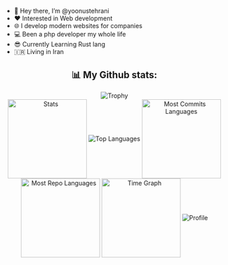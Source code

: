 - 👋 Hey there, I’m @yoonustehrani
- ♥️ Interested in Web development
- 🌐 I develop modern websites for companies
- 💻 Been a php developer my whole life
- 😎 Currently Learning Rust lang
- 🇮🇷 Living in Iran

<h2 align="center">📊 My Github stats:</h2>
<div align=center>
  <img src="https://github-profile-trophy.vercel.app/?username=yoonustehrani&row=2&column=3&no-bg=true&margin-w=2&margin-h=2&no-frame=true" alt="Trophy"/>
</div>
<div align="center">
  <img align="center" src="http://github-profile-summary-cards.vercel.app/api/cards/stats?username=yoonustehrani&theme=transparent" height="180em" alt="Stats"/>
  <img align="center" src="https://github-readme-stats.vercel.app/api/top-langs?username=yoonustehrani&hide_border=true&no-bg=true&no-frame=true&layout=compact&theme=transparent&langs_count=8&hide=jupyter%20notebook,css" alt="Top Languages"/>
  <img align="center" src="http://github-profile-summary-cards.vercel.app/api/cards/most-commit-language?username=yoonustehrani&theme=transparent&exclude=html,CSS,Jupyter%20Notebook" height="180em" alt="Most Commits Languages"/>
  <img align="center" src="http://github-profile-summary-cards.vercel.app/api/cards/repos-per-language?username=yoonustehrani&theme=transparent&exclude=html,CSS,Jupyter%20Notebook" height="180em" alt="Most Repo Languages"/>
  <img align="center" src="http://github-profile-summary-cards.vercel.app/api/cards/productive-time?username=yoonustehrani&theme=transparent&utcOffset=5.30" height="180em" alt="Time Graph"/>
  <img align="center" src="https://github-profile-summary-cards.vercel.app/api/cards/profile-details?username=yoonustehrani&theme=transparent" alt='Profile'/>
</div>
<!-- - 🌱 I’m currently learning ...
-  I’m looking to collaborate on ...
- 📫 How to reach me ... -->

<!---
yoonustehrani/yoonustehrani is a ✨ special ✨ repository because its `README.md` (this file) appears on your GitHub profile.
You can click the Preview link to take a look at your changes.
--->
